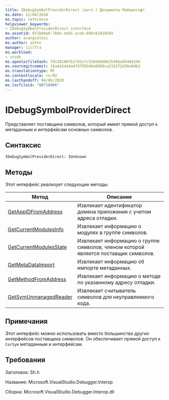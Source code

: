 ```yaml
---
title: IDebugSymbolProviderDirect (англ.) Документы Майкрософт
ms.date: 11/04/2016
ms.topic: reference
helpviewer_keywords:
- IDebugSymbolProviderDirect interface
ms.assetid: 872b04a8-70de-4ab5-aceb-684c81828545
author: acangialosi
ms.author: anthc
manager: jillfra
ms.workload:
- vssdk
ms.openlocfilehash: fd1201007b27d3c7c51b5b0d862b36ba0549429b
ms.sourcegitcommit: 16a4a5da4a4fd795b46a0869ca2152f2d36e6db2
ms.translationtype: MT
ms.contentlocale: ru-RU
ms.lasthandoff: 04/06/2020
ms.locfileid: "80718906"
---
```

# <a name="idebugsymbolproviderdirect"></a>IDebugSymbolProviderDirect
Представляет поставщика символов, который имеет прямой доступ к метаданным и интерфейсам основных символов.

## <a name="syntax"></a>Синтаксис

```
IDebugSymbolProviderDirect: IUnknown
```

## <a name="methods"></a>Методы
 Этот интерфейс реализует следующие методы:

|Метод|Описание|
|------------|-----------------|
|[GetAppIDFromAddress](../../../extensibility/debugger/reference/idebugsymbolproviderdirect-getappidfromaddress.md)|Извлекает идентификатор домена приложения с учетом адреса отладки.|
|[GetCurrentModulesInfo](../../../extensibility/debugger/reference/idebugsymbolproviderdirect-getcurrentmodulesinfo.md)|Извлекает информацию о модулях в группе символов.|
|[GetCurrentModulesState](../../../extensibility/debugger/reference/idebugsymbolproviderdirect-getcurrentmodulesstate.md)|Извлекает информацию о группе символов, членом которой является поставщик символов.|
|[GetMetaDataImport](../../../extensibility/debugger/reference/idebugsymbolproviderdirect-getmetadataimport.md)|Извлекает информацию об импорте метаданных.|
|[GetMethodFromAddress](../../../extensibility/debugger/reference/idebugsymbolproviderdirect-getmethodfromaddress.md)|Извлекает информацию о методе по указанному адресу отладки.|
|[GetSymUnmanagedReader](../../../extensibility/debugger/reference/idebugsymbolproviderdirect-getsymunmanagedreader.md)|Извлекает считыватель символов для неуправляемого кода.|

## <a name="remarks"></a>Примечания
 Этот интерфейс можно использовать вместо большинства других интерфейсов поставщика символов. Он обеспечивает прямой доступ к `CorSym` метаданным и интерфейсам.

## <a name="requirements"></a>Требования
 Заголовок: Sh.h

 Название: Microsoft.VisualStudio.Debugger.Interop

 Сборка: Microsoft.VisualStudio.Debugger.Interop.dll
